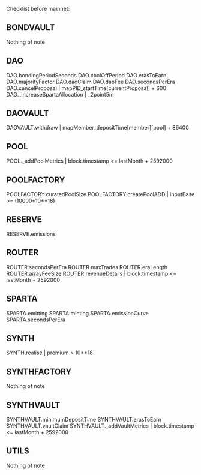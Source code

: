 Checklist before mainnet:

## BONDVAULT ##
Nothing of note

## DAO ##
DAO.bondingPeriodSeconds
DAO.coolOffPeriod
DAO.erasToEarn
DAO.majorityFactor
DAO.daoClaim
DAO.daoFee
DAO.secondsPerEra
DAO.cancelProposal | mapPID_startTime[currentProposal] + 600
DAO._increaseSpartaAllocation | _2point5m

## DAOVAULT ##
DAOVAULT.withdraw | mapMember_depositTime[member][pool] + 86400 

## POOL ##
POOL._addPoolMetrics | block.timestamp <= lastMonth + 2592000

## POOLFACTORY ##
POOLFACTORY.curatedPoolSize
POOLFACTORY.createPoolADD | inputBase >= (10000*10**18)

## RESERVE ##
RESERVE.emissions

## ROUTER ##
ROUTER.secondsPerEra
ROUTER.maxTrades
ROUTER.eraLength
ROUTER.arrayFeeSize
ROUTER.revenueDetails | block.timestamp <= lastMonth + 2592000

## SPARTA ##
SPARTA.emitting
SPARTA.minting
SPARTA.emissionCurve
SPARTA.secondsPerEra

## SYNTH ##
SYNTH.realise | premium > 10**18

## SYNTHFACTORY ##
Nothing of note

## SYNTHVAULT ##
SYNTHVAULT.minimumDepositTime
SYNTHVAULT.erasToEarn
SYNTHVAULT.vaultClaim
SYNTHVAULT._addVaultMetrics | block.timestamp <= lastMonth + 2592000

## UTILS ##
Nothing of note